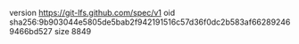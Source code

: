 version https://git-lfs.github.com/spec/v1
oid sha256:9b903044e5805de5bab2f942191516c57d36f0dc2b583af662892469466bd527
size 8849
